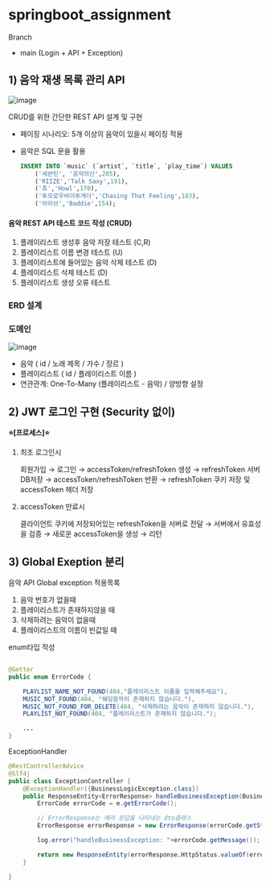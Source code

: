 # springboot_assignment

Branch 
 * main (Login + API + Exception)

## 1) 음악 재생 목록 관리 API 

![image](https://github.com/SangWoon123/springboot_assignment/assets/100204926/7c05b299-c28e-49f0-b30c-6074cc9e71db)

CRUD를 위한 간단한 REST API 설계 및 구현

- 페이징 시나리오: 5개 이상의 음악이 있을시 페이징 적용
* 음악은 SQL 문을 활용
    ```sql
    INSERT INTO `music` (`artist`, `title`, `play_time`) VALUES
        ('세븐틴', '음악의신',205),
        ('RIIZE','Talk Saxy',191),
        ('츄','Howl',170),
        ('투모로우바이투게더','Chasing That Feeling',183),
        ('아이브','Baddie',154);
    ```




#### 음악 REST API 테스트 코드 작성 (CRUD)

1. 플레이리스트 생성후 음악 저장 테스트 (C,R)
2. 플레이리스트 이름 변경 테스트 (U)
3. 플레이리스트에 들어있는 음악 삭제 테스트 (D)
4. 플레이리스트 삭제 테스트 (D)
5. 플레이리스트 생성 오류 테스트

### ERD 설계

### 도메인
![image](https://github.com/SangWoon123/springboot_assignment/assets/100204926/d500ab23-860e-438e-aca5-e89f3427d757)

- 음악 ( id / 노래 제목 / 가수 / 장르 )
- 플레이리스트 ( id / 플레이리스트 이름 )
- 연관관계: One-To-Many (플레이리스트 - 음악) / 양방향 설정

    
## 2) JWT 로그인 구현 (Security 없이)


**⭐️[프로세스]⭐️**

1) 최초 로그인시

    회원가입 → 로그인 → accessToken/refreshToken 생성 → refreshToken 서버DB저장 → accessToken/refreshToken 반환 → refreshToken 쿠키 저장 및 accessToken 헤더 저장

2) accessToken 만료시

    클라이언트 쿠키에 저장되어있는 refreshToken을 서버로 전달 → 서버에서 유효성을 검증 → 새로운 accessToken을 생성 → 리턴

## 3) Global Exeption 분리

음악 API Global exception 적용목록

1. 음악 번호가 없을때 
2. 플레이리스트가 존재하지않을 때 
3. 삭제하려는 음악이 없을때
4. 플레이리스트의 이름이 빈값일 때

enum타입 작성

```java

@Getter
public enum ErrorCode {

    PLAYLIST_NAME_NOT_FOUND(404,"플레이리스트 이름을 입력해주세요"),
    MUSIC_NOT_FOUND(404, "해당음악이 존재하지 않습니다."),
    MUSIC_NOT_FOUND_FOR_DELETE(404, "삭제하려는 음악이 존재하지 않습니다."),
    PLAYLIST_NOT_FOUND(404, "플레이리스트가 존재하지 않습니다.");

    ...
}
```

ExceptionHandler

```java
@RestControllerAdvice
@Slf4j
public class ExceptionController {
    @ExceptionHandler({BusinessLogicException.class})
    public ResponseEntity<ErrorResponse> handleBusinessException(BusinessLogicException e){
        ErrorCode errorCode = e.getErrorCode();

        // ErrorResponse는 에러 응답을 나타내는 dto클래스
        ErrorResponse errorResponse = new ErrorResponse(errorCode.getStatus(), errorCode.getMessage());

        log.error("handleBusinessException: "+errorCode.getMessage());

        return new ResponseEntity(errorResponse,HttpStatus.valueOf(errorCode.getStatus()));
    }

}
```
